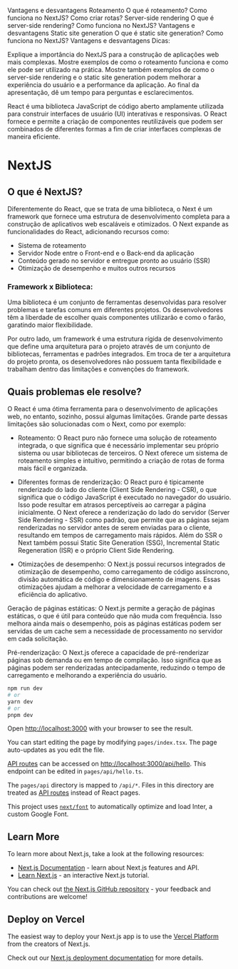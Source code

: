 Vantagens e desvantagens
Roteamento
O que é roteamento?
Como funciona no NextJS?
Como criar rotas?
Server-side rendering
O que é server-side rendering?
Como funciona no NextJS?
Vantagens e desvantagens
Static site generation
O que é static site generation?
Como funciona no NextJS?
Vantagens e desvantagens
Dicas:

Explique a importância do NextJS para a construção de aplicações web mais complexas.
Mostre exemplos de como o roteamento funciona e como ele pode ser utilizado na prática.
Mostre também exemplos de como o server-side rendering e o static site generation podem melhorar a experiência do usuário e a performance da aplicação.
Ao final da apresentação, dê um tempo para perguntas e esclarecimentos.

React é uma biblioteca JavaScript de código aberto amplamente utilizada para construir interfaces de usuário (UI) interativas e responsivas. O React fornece e permite a criação de componentes reutilizáveis que podem ser combinados de diferentes formas a fim de criar interfaces complexas de maneira eficiente.

# NextJS

## O que é NextJS?
Diferentemente do React, que se trata de uma biblioteca, o Next é um framework que fornece uma estrutura de desenvolvimento completa para a construção de aplicativos web escaláveis e otimizados. O Next expande as funcionalidades do React, adicionando recursos como:

  - Sistema de roteamento
  - Servidor Node entre o Front-end e o Back-end da aplicação
  - Conteúdo gerado no servidor e entregue pronto ao usuário (SSR)
  - Otimização de desempenho e muitos outros recursos

### Framework x Biblioteca:

Uma biblioteca é um conjunto de ferramentas desenvolvidas para resolver problemas e tarefas comuns em diferentes projetos. Os desenvolvedores têm a liberdade de escolher quais componentes utilizarão e como o farão, garatindo maior flexibilidade.

Por outro lado, um framework é uma estrutura rígida de desenvolvimento que define uma arquitetura para o projeto através de um conjunto de bibliotecas, ferramentas e padrões integrados. Em troca de ter a arquitetura do projeto pronta, os desenvolvedores não possuem tanta flexibilidade e trabalham dentro das limitações e convenções do framework.

## Quais problemas ele resolve?
   
   O React é uma ótima ferramenta para o desenvolvimento de aplicações web, no entanto, sozinho, possui algumas limitações. Grande parte dessas limitações são solucionadas com o Next, como por exemplo:
   
   - Roteamento: O React puro não fornece uma solução de roteamento integrada, o que significa que é necessário implementar seu próprio sistema ou usar bibliotecas de terceiros. O Next oferece um sistema de roteamento simples e intuitivo, permitindo a criação de rotas de forma mais fácil e organizada.

  - Diferentes formas de renderização: O React puro é tipicamente renderizado do lado do cliente (Client Side Rendering - CSR), o que significa que o código JavaScript é executado no navegador do usuário. Isso pode resultar em atrasos perceptíveis ao carregar a página inicialmente. O Next oferece a renderização do lado do servidor (Server Side Rendering - SSR) como padrão, que permite que as páginas sejam renderizadas no servidor antes de serem enviadas para o cliente, resultando em tempos de carregamento mais rápidos. Além do SSR o Next também possui Static Site Generation (SSG), Incremental Static Regeneration (ISR) e o próprio Client Side Rendering.
  
  - Otimizações de desempenho: O Next.js possui recursos integrados de otimização de desempenho, como carregamento de código assíncrono, divisão automática de código e dimensionamento de imagens. Essas otimizações ajudam a melhorar a velocidade de carregamento e a eficiência do aplicativo.


Geração de páginas estáticas: O Next.js permite a geração de páginas estáticas, o que é útil para conteúdo que não muda com frequência. Isso melhora ainda mais o desempenho, pois as páginas estáticas podem ser servidas de um cache sem a necessidade de processamento no servidor em cada solicitação.

Pré-renderização: O Next.js oferece a capacidade de pré-renderizar páginas sob demanda ou em tempo de compilação. Isso significa que as páginas podem ser renderizadas antecipadamente, reduzindo o tempo de carregamento e melhorando a experiência do usuário.



```bash
npm run dev
# or
yarn dev
# or
pnpm dev
```

Open [http://localhost:3000](http://localhost:3000) with your browser to see the result.

You can start editing the page by modifying `pages/index.tsx`. The page auto-updates as you edit the file.

[API routes](https://nextjs.org/docs/api-routes/introduction) can be accessed on [http://localhost:3000/api/hello](http://localhost:3000/api/hello). This endpoint can be edited in `pages/api/hello.ts`.

The `pages/api` directory is mapped to `/api/*`. Files in this directory are treated as [API routes](https://nextjs.org/docs/api-routes/introduction) instead of React pages.

This project uses [`next/font`](https://nextjs.org/docs/basic-features/font-optimization) to automatically optimize and load Inter, a custom Google Font.

## Learn More

To learn more about Next.js, take a look at the following resources:

- [Next.js Documentation](https://nextjs.org/docs) - learn about Next.js features and API.
- [Learn Next.js](https://nextjs.org/learn) - an interactive Next.js tutorial.

You can check out [the Next.js GitHub repository](https://github.com/vercel/next.js/) - your feedback and contributions are welcome!

## Deploy on Vercel

The easiest way to deploy your Next.js app is to use the [Vercel Platform](https://vercel.com/new?utm_medium=default-template&filter=next.js&utm_source=create-next-app&utm_campaign=create-next-app-readme) from the creators of Next.js.

Check out our [Next.js deployment documentation](https://nextjs.org/docs/deployment) for more details.
